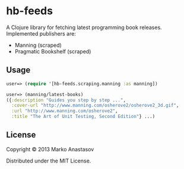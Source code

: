 # hb-feeds

A Clojure library for fetching latest programming book releases. Implemented publishers are:

- Manning (scraped)
- Pragmatic Bookshelf (scraped)

## Usage

```clojure
user=> (require '[hb-feeds.scraping.manning :as manning])

user=> (manning/latest-books)
({:description "Guides you step by step ...",
  :cover-url "http://www.manning.com/osherove2/osherove2_3d.gif",
  :url "http://www.manning.com/osherove2",
  :title "The Art of Unit Testing, Second Edition"} ...)
```

## License

Copyright © 2013 Marko Anastasov

Distributed under the MIT License.
